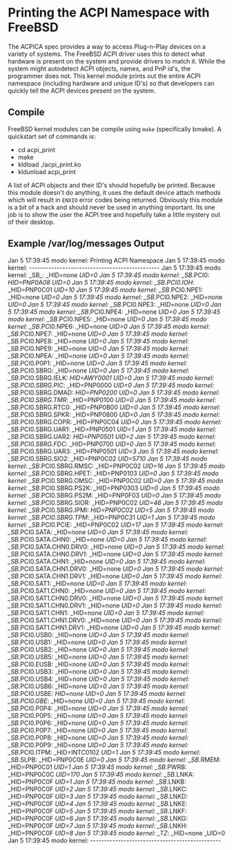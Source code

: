# Printing the ACPI Namespace with FreeBSD

The ACPICA spec provides a way to access Plug-n-Play devices on a variety of systems. The FreeBSD ACPI driver uses this to detect what hardware is present on the system and provide drivers to match it. While the system might autodetect ACPI objects, names, and PnP id's, the programmer does not. This kernel module prints out the entire ACPI namespace (including hardware and unique ID's) so that developers can quickly tell the ACPI devices present on the system.

## Compile

FreeBSD kernel modules can be compile using `make` (specifically bmake). A quickstart set of commands is:
* cd acpi_print
* make
* kldload ./acpi_print.ko
* kldunload acpi_print

A list of ACPI objects and their ID's should hopefully be printed. Because this module doesn't do anything, it uses the default device attach methods which will result in `ENXIO` error codes being returned. Obviously this module is a bit of a hack and should never be used in anything important. Its one job is to show the user the ACPI tree and hopefully take a little mystery out of their desktop.

## Example /var/log/messages Output
Jan  5 17:39:45 modo kernel: Printing ACPI Namespace
Jan  5 17:39:45 modo kernel: -----------------------------------------------
Jan  5 17:39:45 modo kernel: \_SB_: _HID=none _UID=0
Jan  5 17:39:45 modo kernel: \_SB_.PCI0: _HID=PNP0A08 _UID=0
Jan  5 17:39:45 modo kernel: \_SB_.PCI0.IOH_: _HID=PNP0C01 _UID=10
Jan  5 17:39:45 modo kernel: \_SB_.PCI0.NPE1: _HID=none _UID=0
Jan  5 17:39:45 modo kernel: \_SB_.PCI0.NPE2: _HID=none _UID=0
Jan  5 17:39:45 modo kernel: \_SB_.PCI0.NPE3: _HID=none _UID=0
Jan  5 17:39:45 modo kernel: \_SB_.PCI0.NPE4: _HID=none _UID=0
Jan  5 17:39:45 modo kernel: \_SB_.PCI0.NPE5: _HID=none _UID=0
Jan  5 17:39:45 modo kernel: \_SB_.PCI0.NPE6: _HID=none _UID=0
Jan  5 17:39:45 modo kernel: \_SB_.PCI0.NPE7: _HID=none _UID=0
Jan  5 17:39:45 modo kernel: \_SB_.PCI0.NPE8: _HID=none _UID=0
Jan  5 17:39:45 modo kernel: \_SB_.PCI0.NPE9: _HID=none _UID=0
Jan  5 17:39:45 modo kernel: \_SB_.PCI0.NPEA: _HID=none _UID=0
Jan  5 17:39:45 modo kernel: \_SB_.PCI0.P0P1: _HID=none _UID=0
Jan  5 17:39:45 modo kernel: \_SB_.PCI0.SBRG: _HID=none _UID=0
Jan  5 17:39:45 modo kernel: \_SB_.PCI0.SBRG.IELK: _HID=AWY0001 _UID=0
Jan  5 17:39:45 modo kernel: \_SB_.PCI0.SBRG.PIC_: _HID=PNP0000 _UID=0
Jan  5 17:39:45 modo kernel: \_SB_.PCI0.SBRG.DMAD: _HID=PNP0200 _UID=0
Jan  5 17:39:45 modo kernel: \_SB_.PCI0.SBRG.TMR_: _HID=PNP0100 _UID=0
Jan  5 17:39:45 modo kernel: \_SB_.PCI0.SBRG.RTC0: _HID=PNP0B00 _UID=0
Jan  5 17:39:45 modo kernel: \_SB_.PCI0.SBRG.SPKR: _HID=PNP0800 _UID=0
Jan  5 17:39:45 modo kernel: \_SB_.PCI0.SBRG.COPR: _HID=PNP0C04 _UID=0
Jan  5 17:39:45 modo kernel: \_SB_.PCI0.SBRG.UAR1: _HID=PNP0501 _UID=1
Jan  5 17:39:45 modo kernel: \_SB_.PCI0.SBRG.UAR2: _HID=PNP0501 _UID=2
Jan  5 17:39:45 modo kernel: \_SB_.PCI0.SBRG.FDC_: _HID=PNP0700 _UID=0
Jan  5 17:39:45 modo kernel: \_SB_.PCI0.SBRG.UAR3: _HID=PNP0501 _UID=3
Jan  5 17:39:45 modo kernel: \_SB_.PCI0.SBRG.SIO2: _HID=PNP0C02 _UID=5710
Jan  5 17:39:45 modo kernel: \_SB_.PCI0.SBRG.RMSC: _HID=PNP0C02 _UID=16
Jan  5 17:39:45 modo kernel: \_SB_.PCI0.SBRG.HPET: _HID=PNP0103 _UID=0
Jan  5 17:39:45 modo kernel: \_SB_.PCI0.SBRG.OMSC: _HID=PNP0C02 _UID=0
Jan  5 17:39:45 modo kernel: \_SB_.PCI0.SBRG.PS2K: _HID=PNP0303 _UID=0
Jan  5 17:39:45 modo kernel: \_SB_.PCI0.SBRG.PS2M: _HID=PNP0F03 _UID=0
Jan  5 17:39:45 modo kernel: \_SB_.PCI0.SBRG.SIOR: _HID=PNP0C02 _UID=46
Jan  5 17:39:45 modo kernel: \_SB_.PCI0.SBRG.IPMI: _HID=PNP0C02 _UID=5
Jan  5 17:39:45 modo kernel: \_SB_.PCI0.SBRG.TPM_: _HID=PNP0C31 _UID=1
Jan  5 17:39:45 modo kernel: \_SB_.PCI0.PCIE: _HID=PNP0C02 _UID=17
Jan  5 17:39:45 modo kernel: \_SB_.PCI0.SATA: _HID=none _UID=0
Jan  5 17:39:45 modo kernel: \_SB_.PCI0.SATA.CHN0: _HID=none _UID=0
Jan  5 17:39:45 modo kernel: \_SB_.PCI0.SATA.CHN0.DRV0: _HID=none _UID=0
Jan  5 17:39:45 modo kernel: \_SB_.PCI0.SATA.CHN0.DRV1: _HID=none _UID=0
Jan  5 17:39:45 modo kernel: \_SB_.PCI0.SATA.CHN1: _HID=none _UID=0
Jan  5 17:39:45 modo kernel: \_SB_.PCI0.SATA.CHN1.DRV0: _HID=none _UID=0
Jan  5 17:39:45 modo kernel: \_SB_.PCI0.SATA.CHN1.DRV1: _HID=none _UID=0
Jan  5 17:39:45 modo kernel: \_SB_.PCI0.SAT1: _HID=none _UID=0
Jan  5 17:39:45 modo kernel: \_SB_.PCI0.SAT1.CHN0: _HID=none _UID=0
Jan  5 17:39:45 modo kernel: \_SB_.PCI0.SAT1.CHN0.DRV0: _HID=none _UID=0
Jan  5 17:39:45 modo kernel: \_SB_.PCI0.SAT1.CHN0.DRV1: _HID=none _UID=0
Jan  5 17:39:45 modo kernel: \_SB_.PCI0.SAT1.CHN1: _HID=none _UID=0
Jan  5 17:39:45 modo kernel: \_SB_.PCI0.SAT1.CHN1.DRV0: _HID=none _UID=0
Jan  5 17:39:45 modo kernel: \_SB_.PCI0.SAT1.CHN1.DRV1: _HID=none _UID=0
Jan  5 17:39:45 modo kernel: \_SB_.PCI0.USB0: _HID=none _UID=0
Jan  5 17:39:45 modo kernel: \_SB_.PCI0.USB1: _HID=none _UID=0
Jan  5 17:39:45 modo kernel: \_SB_.PCI0.USB2: _HID=none _UID=0
Jan  5 17:39:45 modo kernel: \_SB_.PCI0.USB5: _HID=none _UID=0
Jan  5 17:39:45 modo kernel: \_SB_.PCI0.EUSB: _HID=none _UID=0
Jan  5 17:39:45 modo kernel: \_SB_.PCI0.USB3: _HID=none _UID=0
Jan  5 17:39:45 modo kernel: \_SB_.PCI0.USB4: _HID=none _UID=0
Jan  5 17:39:45 modo kernel: \_SB_.PCI0.USB6: _HID=none _UID=0
Jan  5 17:39:45 modo kernel: \_SB_.PCI0.USBE: _HID=none _UID=0
Jan  5 17:39:45 modo kernel: \_SB_.PCI0.GBE_: _HID=none _UID=0
Jan  5 17:39:45 modo kernel: \_SB_.PCI0.P0P4: _HID=none _UID=0
Jan  5 17:39:45 modo kernel: \_SB_.PCI0.P0P5: _HID=none _UID=0
Jan  5 17:39:45 modo kernel: \_SB_.PCI0.P0P6: _HID=none _UID=0
Jan  5 17:39:45 modo kernel: \_SB_.PCI0.P0P7: _HID=none _UID=0
Jan  5 17:39:45 modo kernel: \_SB_.PCI0.P0P8: _HID=none _UID=0
Jan  5 17:39:45 modo kernel: \_SB_.PCI0.P0P9: _HID=none _UID=0
Jan  5 17:39:45 modo kernel: \_SB_.PCI0.ITPM: _HID=INTC0102 _UID=1
Jan  5 17:39:45 modo kernel: \_SB_.SLPB: _HID=PNP0C0E _UID=0
Jan  5 17:39:45 modo kernel: \_SB_.RMEM: _HID=PNP0C01 _UID=1
Jan  5 17:39:45 modo kernel: \_SB_.PWRB: _HID=PNP0C0C _UID=170
Jan  5 17:39:45 modo kernel: \_SB_.LNKA: _HID=PNP0C0F _UID=1
Jan  5 17:39:45 modo kernel: \_SB_.LNKB: _HID=PNP0C0F _UID=2
Jan  5 17:39:45 modo kernel: \_SB_.LNKC: _HID=PNP0C0F _UID=3
Jan  5 17:39:45 modo kernel: \_SB_.LNKD: _HID=PNP0C0F _UID=4
Jan  5 17:39:45 modo kernel: \_SB_.LNKE: _HID=PNP0C0F _UID=5
Jan  5 17:39:45 modo kernel: \_SB_.LNKF: _HID=PNP0C0F _UID=6
Jan  5 17:39:45 modo kernel: \_SB_.LNKG: _HID=PNP0C0F _UID=7
Jan  5 17:39:45 modo kernel: \_SB_.LNKH: _HID=PNP0C0F _UID=8
Jan  5 17:39:45 modo kernel: \_TZ_: _HID=none _UID=0
Jan  5 17:39:45 modo kernel: -----------------------------------------------
